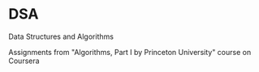 # DSA
Data Structures and Algorithms


Assignments from "Algorithms, Part I by Princeton University" course on Coursera

